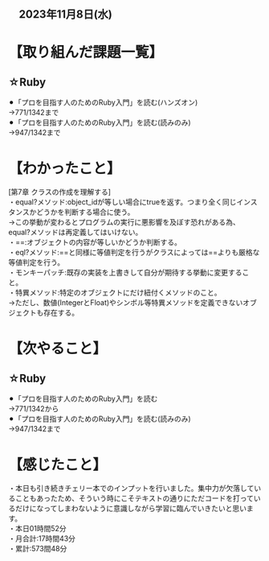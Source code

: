 ## 　2023年11月8日(水)
# 【取り組んだ課題一覧】
## ☆Ruby
⚫︎「プロを目指す人のためのRuby入門」を読む(ハンズオン)<br>
→771/1342まで<br>
⚫︎「プロを目指す人のためのRuby入門」を読む(読みのみ)<br>
→947/1342まで<br>
# 【わかったこと】
[第7章 クラスの作成を理解する]<br>
・equal?メソッド:object_idが等しい場合にtrueを返す。つまり全く同じインスタンスかどうかを判断する場合に使う。<br>
→この挙動が変わるとプログラムの実行に悪影響を及ぼす恐れがある為、equal?メソッドは再定義してはいけない。<br>
・==:オブジェクトの内容が等しいかどうか判断する。<br>
・eql?メソッド:==と同様に等値判定を行うがクラスによっては==よりも厳格な等値判定を行う。<br>
・モンキーパッチ:既存の実装を上書きして自分が期待する挙動に変更すること。<br>
・特異メソッド:特定のオブジェクトにだけ紐付くメソッドのこと。<br>
→ただし、数値(IntegerとFloat)やシンボル等特異メソッドを定義できないオブジェクトも存在する。<br>
# 【次やること】
## ☆Ruby
⚫︎「プロを目指す人のためのRuby入門」を読む<br>
→771/1342から<br>
⚫︎「プロを目指す人のためのRuby入門」を読む(読みのみ)<br>
→947/1342まで<br>
# 【感じたこと】
・本日も引き続きチェリー本でのインプットを行いました。集中力が欠落していることもあったため、そういう時にこそテキストの通りにただコードを打っているだけになってしまわないように意識しながら学習に臨んでいきたいと思います。<br>
・本日01時間52分<br>
・月合計:17時間43分<br>
・累計:573間48分<br>
